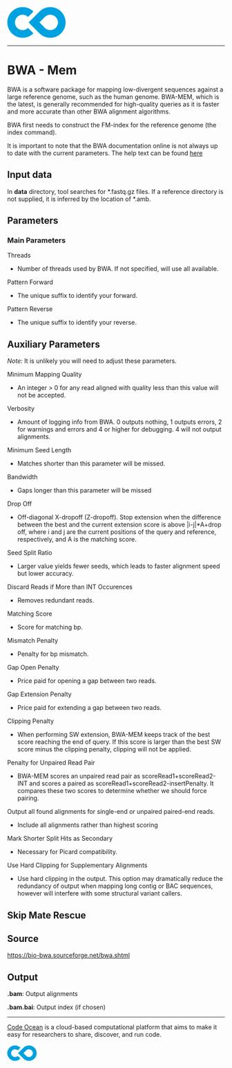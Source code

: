 [![Code Ocean Logo](images/CO_logo_135x72.png)](http://codeocean.com/product)

<hr>

# BWA - Mem

BWA is a software package for mapping low-divergent sequences against a large reference genome, such as the human genome. BWA-MEM, which is the latest, is generally recommended for high-quality queries as it is faster and more accurate than other BWA alignment algorithms. 

BWA first needs to construct the FM-index for the reference genome (the index command).

It is important to note that the BWA documentation online is not always up to date with the current parameters. The help text can be found [here](bwa_help_text.txt)

## Input data

In **data** directory, tool searches for *.fastq.gz files. If a reference directory is not supplied, it is inferred by the location of \*.amb. 

## Parameters 
### Main Parameters
Threads
- Number of threads used by BWA. If not specified, will use all available. 

Pattern Forward
- The unique suffix to identify your forward. 

Pattern Reverse
- The unique suffix to identify your reverse.

## Auxiliary Parameters
*Note:* It is unlikely you will need to adjust these parameters.  

Minimum Mapping Quality
- An integer > 0 for any read aligned with quality less than this value will not be accepted.

Verbosity
- Amount of logging info from BWA. 0 outputs nothing, 1 outputs errors, 2 for warnings and errors and 4 or higher for debugging. 4 will not output alignments. 

Minimum Seed Length
- Matches shorter than this parameter will be missed.

Bandwidth 
- Gaps longer than this parameter will be missed

Drop Off 
- Off-diagonal X-dropoff (Z-dropoff). Stop extension when the difference between the best and the current extension score is above |i-j|*A+drop off, where i and j are the current positions of the query and reference, respectively, and A is the matching score.

Seed Split Ratio
- Larger value yields fewer seeds, which leads to faster alignment speed but lower accuracy.

Discard Reads if More than INT Occurences
- Removes redundant reads.

Matching Score 
- Score for matching bp.

Mismatch Penalty 
- Penalty for bp mismatch.

Gap Open Penalty
- Price paid for opening a gap between two reads.

Gap Extension Penalty 
- Price paid for extending a gap between two reads.

Clipping Penalty 
- When performing SW extension, BWA-MEM keeps track of the best score reaching the end of query. If this score is larger than the best SW score minus the clipping penalty, clipping will not be applied.

Penalty for Unpaired Read Pair 
- BWA-MEM scores an unpaired read pair as scoreRead1+scoreRead2-INT and scores a paired as scoreRead1+scoreRead2-insertPenalty. It compares these two scores to determine whether we should force pairing.


Output all found alignments for single-end or unpaired paired-end reads.
- Include all alignments rather than highest scoring

Mark Shorter Split Hits as Secondary
- Necessary for Picard compatibility. 

Use Hard Clipping for Supplementary Alignments
- Use hard clipping in the output. This option may dramatically reduce the redundancy of output when mapping long contig or BAC sequences, however will interfere with some structural variant callers. 

Skip Mate Rescue
- 

## Source 

https://bio-bwa.sourceforge.net/bwa.shtml

## Output

**.bam**: Output alignments

**.bam.bai**: Output index (if chosen)

<hr>

[Code Ocean](https://codeocean.com/) is a cloud-based computational platform that aims to make it easy for researchers to share, discover, and run code.<br /><br />
[![Code Ocean Logo](images/CO_logo_68x36.png)](https://www.codeocean.com)